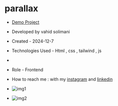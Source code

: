 # parallax
- [Demo Project]()

- Developed by vahid solimani

- Created - 2024-12-7

- Technologies Used - Html , css , tailwind , js
- 
- Role - Frontend

- How to reach me : with my [instagram](https://instagram.com/vahidsolimani.dev) and [linkedin](https://www.linkedin.com/in/vahid-solimani-33403a333?utm_source=share&utm_campaign=share_via&utm_content=profile&utm_medium=android_app)
- 
  ![img1](https://github.com/user-attachments/assets/64478a98-ff7c-498b-97ab-99bbf72fd128)
- ![img2](https://github.com/user-attachments/assets/6310e45b-b232-47c8-916c-18c58ee54a1d)


